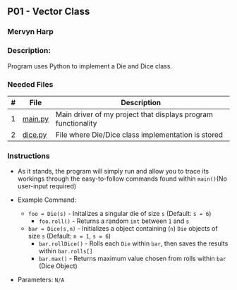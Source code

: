 ## P01 - Vector Class
### Mervyn Harp
### Description:

Program uses Python to implement a Die and Dice class. 


### Needed Files

|   #   | File            | Description                                        |
| :---: | --------------- | -------------------------------------------------- |
|   1   | [main.py](https://github.com/KoalaWizarder/2143-OOP-Harp/blob/main/Assignments/P04/main.py)  | Main driver of my project that displays program functionality |
|   2   | [dice.py](https://github.com/KoalaWizarder/2143-OOP-Harp/blob/main/Assignments/P04/dice.py)  | File where Die/Dice class implementation is stored |

### Instructions

- As it stands, the program will simply run and allow you to trace its workings through the easy-to-follow commands found within `main()`(No user-input required)

- Example Command:
    - `foo = Die(s)` - Initalizes a singular die of size `s` (Default: `s = 6`)
      - `foo.roll()` - Returns a random `int` between `1` and `s`
    - `bar = Dice(s,n)` - Initializes a object containing (`n`) `Die` objects of size `s` (Default: `n = 1`, `s = 6`)
      - `bar.rollDice()` - Rolls each `Die` within `bar`, then saves the results within `bar.rolls[]`
      - `bar.max()` - Returns maximum value chosen from rolls within `bar` (Dice Object)

- Parameters: `N/A`
